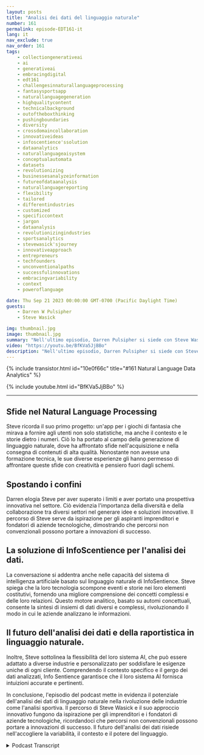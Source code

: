 ```yaml
---
layout: posts
title: "Analisi dei dati del linguaggio naturale"
number: 161
permalink: episode-EDT161-it
lang: it
nav_exclude: true
nav_order: 161
tags:
    - collectiongenerativeai
    - ai
    - generativeai
    - embracingdigital
    - edt161
    - challengesinnaturallanguageprocessing
    - fantasysportsapp
    - naturallanguagegeneration
    - highqualitycontent
    - technicalbackground
    - outoftheboxthinking
    - pushingboundaries
    - diversity
    - crossdomaincollaboration
    - innovativeideas
    - infoscentience'ssolution
    - dataanalytics
    - naturallanguageaisystem
    - conceptualautomata
    - datasets
    - revolutionizing
    - businessesanalyzeinformation
    - futureofdataanalysis
    - naturallanguagereporting
    - flexibility
    - tailored
    - differentindustries
    - customized
    - specificcontext
    - jargon
    - dataanalysis
    - revolutionizingindustries
    - sportsanalytics
    - stevewasick'sjourney
    - innovativeapproach
    - entrepreneurs
    - techfounders
    - unconventionalpaths
    - successfulinnovations
    - embracingvariability
    - context
    - poweroflanguage

date: Thu Sep 21 2023 00:00:00 GMT-0700 (Pacific Daylight Time)
guests:
    - Darren W Pulsipher
    - Steve Wasick

img: thumbnail.jpg
image: thumbnail.jpg
summary: "Nell'ultimo episodio, Darren Pulsipher si siede con Steve Wasick, CEO e fondatore di InfoSentience, per discutere del potere e del potenziale dell'analisi dei dati del linguaggio naturale. Steve, proveniente da un background non convenzionale come laureato in inglese diventato sceneggiatore diventato avvocato diventato fondatore di una tecnologia, porta una prospettiva unica nel campo."
video: "https://youtu.be/BfKVa5JjBBo"
description: "Nell'ultimo episodio, Darren Pulsipher si siede con Steve Wasick, CEO e fondatore di InfoSentience, per discutere del potere e del potenziale dell'analisi dei dati del linguaggio naturale. Steve, proveniente da un background non convenzionale come laureato in inglese diventato sceneggiatore diventato avvocato diventato fondatore di una tecnologia, porta una prospettiva unica nel campo."
---
```


<div>
{% include transistor.html id="10e0f66c" title="#161 Natural Language Data Analytics" %}

{% include youtube.html id="BfKVa5JjBBo" %}
</div>

---

## Sfide nel Natural Language Processing

Steve ricorda il suo primo progetto: un'app per i giochi di fantasia che mirava a fornire agli utenti non solo statistiche, ma anche il contesto e le storie dietro i numeri. Ciò lo ha portato al campo della generazione di linguaggio naturale, dove ha affrontato sfide nell'acquisizione e nella consegna di contenuti di alta qualità. Nonostante non avesse una formazione tecnica, le sue diverse esperienze gli hanno permesso di affrontare queste sfide con creatività e pensiero fuori dagli schemi.

## Spostando i confini

Darren elogia Steve per aver superato i limiti e aver portato una prospettiva innovativa nel settore. Ciò evidenzia l'importanza della diversità e della collaborazione tra diversi settori nel generare idee e soluzioni innovative. Il percorso di Steve serve da ispirazione per gli aspiranti imprenditori e fondatori di aziende tecnologiche, dimostrando che percorsi non convenzionali possono portare a innovazioni di successo.

## La soluzione di InfoScentience per l'analisi dei dati.

La conversazione si addentra anche nelle capacità del sistema di intelligenza artificiale basato sul linguaggio naturale di InfoSentience. Steve spiega che la loro tecnologia scompone eventi e storie nei loro elementi costitutivi, fornendo una migliore comprensione dei concetti complessi e delle loro relazioni. Questo motore analitico, basato su automi concettuali, consente la sintesi di insiemi di dati diversi e complessi, rivoluzionando il modo in cui le aziende analizzano le informazioni.

## Il futuro dell'analisi dei dati e della raportistica in linguaggio naturale.

Inoltre, Steve sottolinea la flessibilità del loro sistema AI, che può essere adattato a diverse industrie e personalizzato per soddisfare le esigenze uniche di ogni cliente. Comprendendo il contesto specifico e il gergo dei dati analizzati, Info Sentience garantisce che il loro sistema AI fornisca intuizioni accurate e pertinenti.

In conclusione, l'episodio del podcast mette in evidenza il potenziale dell'analisi dei dati di linguaggio naturale nella rivoluzione delle industrie come l'analisi sportiva. Il percorso di Steve Wasick e il suo approccio innovativo fungono da ispirazione per gli imprenditori e i fondatori di aziende tecnologiche, ricordandoci che percorsi non convenzionali possono portare a innovazioni di successo. Il futuro dell'analisi dei dati risiede nell'accogliere la variabilità, il contesto e il potere del linguaggio.



<details>
<summary> Podcast Transcript </summary>

<p></p>

</details>
